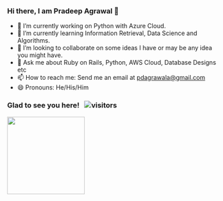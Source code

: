 ### Hi there, I am Pradeep Agrawal 👋

- 🔭 I’m currently working on Python with Azure Cloud.
- 🌱 I’m currently learning Information Retrieval, Data Science and Algorithms.
- 👯 I’m looking to collaborate on some ideas I have or may be any idea you might have.
- 💬 Ask me about Ruby on Rails, Python, AWS Cloud, Database Designs etc
- 📫 How to reach me: Send me an email at pdagrawala@gmail.com
- 😄 Pronouns: He/His/Him

### Glad to see you here! &nbsp; ![visitors](https://visitor-badge.glitch.me/badge?page_id=pdagrawal.pdagrawal)

<img height="180em" src="https://github-readme-stats.vercel.app/api?username=pdagrawal&show_icons=true&hide_border=true&&count_private=true&include_all_commits=true" />

